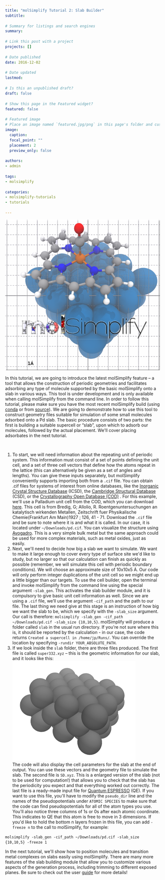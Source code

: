 ```yaml
---
title: "molSimplify Tutorial 2: Slab Builder"
subtitle: 

# Summary for listings and search engines
summary: 

# Link this post with a project
projects: []

# Date published
date: 2016-12-02

# Date updated
lastmod: 

# Is this an unpublished draft?
draft: false

# Show this page in the Featured widget?
featured: false

# Featured image
# Place an image named `featured.jpg/png` in this page's folder and customize its options here.
image:
  caption: 
  focal_point: ""
  placement: 2
  preview_only: false

authors:
- admin

tags:
- molsimplify

categories:
- molsimplify-tutorials
- tutorials

---
```

![](pic_1.png)


In this tutorial, we are going to introduce the latest molSimplify feature – a tool that allows the construction of periodic geometries and facilitates adsorbing any type of molecule supported by the basic molSimplify onto a slab in various ways. This tool is under development and is only available when calling molSimplify from the command line. In order to follow this tutorial, please make sure you have the most recent molSimplify build (using [conda](../2021-10-27-installing-molsimplify/) or from  [source](https://github.com/hjkgrp/molSimplify/)). We are going to demonstrate how to use this tool to construct geometry files suitable for simulation of some small molecules adsorbed onto a Pd slab. The basic procedure consists of two parts: the first is building a suitable supercell or “slab”, upon which to adsorb our molecules, followed by the actual placement. We'll cover placing adsorbates in the next tutorial.


 


1. To start, we will need information about the repeating unit of periodic system. This information must consist of a set of points defining the unit cell, and a set of three cell vectors that define how the atoms repeat in the lattice (this can alternatively be given as a set of angles and lengths). You can give these inputs separately, but molSimplify conveniently supports importing both from a `.cif` file. You can obtain .cif files for systems of interest from online databases, like the  [Inorganic Crystal Structure Database](http://icsd.fiz-karlsruhe.de) (ICSD), the  [Cambridge Structural Database](http://www.ccdc.cam.ac.uk/solutions/csd-system/components/csd/)  (CSD), or the  [Crystallography Open Database (COD)](http://www.crystallography.net/cod/) . For this example, we'll use a Palladium unit cell from the COD, which you can download [here](pd.cif). This cell is from Bredig, G; Allolio, R. Roentgenuntersuchungen an katalytisch wirkenden Metallen, Zeitschrift fuer Physikalische Chemie(Frankfurt Am Main)1927 ; 126, 41 - 71. Download the `.cif` file and be sure to note where it is and what it is called. In our case, it is located under `~/Downloads/pd.cif`. You can visualize the structure using [Avogadro](https://avogadro.cc/docs/). This is a very simple bulk metal but the same approach could be used for more complex materials, such as metal oxides, just as easily.
2. Next, we'll need to decide how big a slab we want to simulate. We want to make it large enough to cover every type of surface site we'd like to study, but no larger so that our calculation can finish as quickly as possible (remember, we will simulate this cell with periodic boundary conditions). We will choose an approximate size of 10x10x5 Ȧ. Our code will only perform integer duplications of the unit cell so we might end up a little bigger than our targets. To use the cell builder, open the terminal and invoke molSimplify from the command line using the special argument `-slab_gen`. This activates the slab builder module, and it is compulsory to give basic unit cell information as well. Since we are using a `.cif` file, we’ll use the argument `-cif_path` and the path to our file. The last thing we need give at this stage is an instruction of how big we want the slab to be, which we specify with the `-slab_size` argument. Our call is therefore:  `molsimplify -slab_gen -cif_path ~/Downloads/pd.cif -slab_size {10,10,5}`. molSimplify will produce a folder called `slab` in the usual run directory. If you're not sure where this is, it should be reported by the calculation - in our case, the code returns `Created a supercell in /home/jp/Runs/`. You can override the location by specifying `-rundir YOUR_ABSOLUTE_PATH`.
3. If we look inside the `slab` folder, there are three files produced. The first file is called `super332.xyz` – this is the geometric information for our slab, and it looks like this:  
![](2-output.png)  
The code will also display the cell parameters for the slab at the end of output. You can use these vectors and the geometry file to simulate the slab. The second file is `SD.xyz`. This is a enlarged version of the slab (not to be used for computation!) that allows you to check that the slab has the periodicity you expect and that everything worked out correctly. The last file is a ready-made input file for [Quantum ESPRESSO](http://www.quantum-espresso.org/)  (QE). If you want to use this file, you'll have to modify the `pseudo_dir` line and the names of the pseudopotentials under `ATOMIC SPECIES` to make sure that the code can find pseudopotentials for all of the atom types you use. You'll also notice three columns of 1s or 0s after each atomic coordinate. This indicates to QE that this atom is free to move in 3 dimensions. If you'd like to hold the bottom n layers frozen in this file, you can add `-freeze n` to the call to molSimplify, for example:  
  
`molsimplify -slab_gen -cif_path ~/Downloads/pd.cif -slab_size {10,10,5} -freeze 1`

  


In the next tutorial, we'll show how to position molecules and transition metal complexes on slabs easily using molSimplify. There are many more features of the slab building module that allow you to customize various aspects of the generation process, including trimming to different exposed planes. Be sure to check out the user  [guide](molSimplify_v1.pdf)  for more details!

